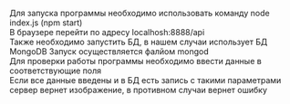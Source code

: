 Для запуска программы необходимо использовать команду node index.js (npm start) <br/>
В браузере перейти по адресу localhosh:8888/api <br/>
Также необходимо запустить БД, в нашем случаи использует БД MongoDB Запуск осуществляется фалйом mongod <br/>
Для проверки работы программы необходимо ввести данные в соответствующие поля <br/>
Если все данные введены и в БД есть запись с такими параметрами сервер вернет изображение, в противном случаи вернет ошибку <br/>
